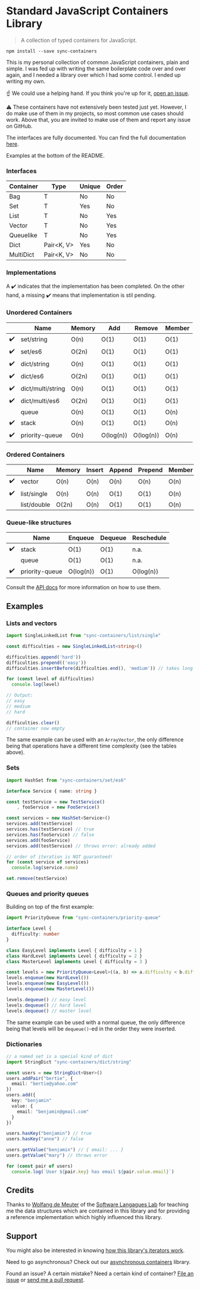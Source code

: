 Standard JavaScript Containers Library
======================================

> A collection of typed containers for JavaScript.

```
npm install --save sync-containers
```

This is my personal collection of common JavaScript containers, plain and simple.
I was fed up with writing the same boilerplate code over and over again, and I
needed a library over which I had some control. I ended up writing my own.

:point_up: We could use a helping hand. If you think you're up for it,
[open an issue](https://github.com/samvv/typescript-containers/issues/new).

:warning: These containers have not extensively been tested just yet. However,
I do make use of them in my projects, so most common use cases should work.
Above that, you are invited to make use of them and report any issue on GitHub.

The interfaces are fully documented. You can find the full documentation
[here](https://samvv.github.io/typescript-containers).

Examples at the bottom of the README.

### Interfaces

| Container        | Type                  | Unique | Order     |
|------------------|-----------------------|--------|-----------|
| Bag              | T                     | No     | No        |
| Set              | T                     | Yes    | No        |
| List             | T                     | No     | Yes       |
| Vector           | T                     | No     | Yes       |
| Queuelike        | T                     | No     | Yes       |
| Dict             | Pair&lt;K, V&gt;      | Yes    | No        |
| MultiDict        | Pair&lt;K, V&gt;      | No     | No        |

### Implementations

A :heavy_check_mark: indicates that the implementation has been completed. On the other hand, a
missing :heavy_check_mark: means that implementation is stil pending.

### Unordered Containers

|                    | Name              | Memory    | Add       | Remove    | Member  |
|--------------------|-------------------|-----------|-----------|-----------|---------|
| :heavy_check_mark: | set/string        | O(n)      | O(1)      | O(1)      | O(1)    |
| :heavy_check_mark: | set/es6           | O(2n)     | O(1)      | O(1)      | O(1)    |
| :heavy_check_mark: | dict/string       | O(n)      | O(1)      | O(1)      | O(1)    |
| :heavy_check_mark: | dict/es6          | O(2n)     | O(1)      | O(1)      | O(1)    |
| :heavy_check_mark: | dict/multi/string | O(n)      | O(1)      | O(1)      | O(1)    |
| :heavy_check_mark: | dict/multi/es6    | O(2n)     | O(1)      | O(1)      | O(1)    |
|                    | queue             | O(n)      | O(1)      | O(1)      | O(n)    |
| :heavy_check_mark: | stack             | O(n)      | O(1)      | O(1)      | O(n)    |
| :heavy_check_mark: | priority-queue    | O(n)      | O(log(n)) | O(log(n)) | O(n)    |

### Ordered Containers

|                    | Name               | Memory  | Insert  | Append  | Prepend | Member | At   | Next | Prev |
|--------------------|--------------------|---------|---------|---------|---------|--------|------|------|------|
| :heavy_check_mark: | vector             | O(n)    | O(n)    | O(n)    | O(n)    | O(n)   | O(1) | O(1) | O(1) |
| :heavy_check_mark: | list/single        | O(n)    | O(n)    | O(1)    | O(1)    | O(n)   | O(n) | O(1) | O(n) |
|                    | list/double        | O(2n)   | O(n)    | O(1)    | O(1)    | O(n)   | O(n) | O(1) | O(1) |

### Queue-like structures

|                    | Name           | Enqueue   | Dequeue    | Reschedule   |
|--------------------|----------------|-----------|------------|--------------|
| :heavy_check_mark: | stack          | O(1)      | O(1)       | n.a.         |
|                    | queue          | O(1)      | O(1)       | n.a.         |
| :heavy_check_mark: | priority-queue | O(log(n)) | O(1)       | O(log(n))    |

Consult the [API docs](http://samvv.github.io/project/sync-containers) for more information on how to use them.

## Examples

### Lists and vectors

```ts
import SingleLinkedList from "sync-containers/list/single"

const difficulties = new SingleLinkedList<string>()

difficulties.append('hard'))
difficulties.prepend(('easy'))
difficulties.insertBefore(difficulties.end(), 'medium')) // takes long for SL-lists

for (const level of difficulties)
  console.log(level)

// Output:
// easy
// medium
// hard

difficulties.clear()
// container now empty
```

The same example can be used with an `ArrayVector`, the only difference being
that operations have a different time complexity (see the tables above).

### Sets

```ts
import HashSet from "sync-containers/set/es6"

interface Service { name: string }

const testService = new TestService()
    , fooService = new FooService()

const services = new HashSet<Service>()
services.add(testService)
services.has(testService) // true
services.has(fooService) // false
services.add(fooService)
services.add(testService) // throws error: already added

// order of iteration is NOT guaranteed!
for (const service of services)
  console.log(service.name)

set.remove(testService)
```

### Queues and priority queues

Building on top of the first example:

```ts
import PriorityQueue from "sync-containers/priority-queue" 

interface Level {
  difficulty: number
}

class EasyLevel implements Level { difficulty = 1 }
class HardLevel implements Level { difficulty = 2 }
class MasterLevel implements Level { difficulty = 3 }

const levels = new PriorityQueue<Level>((a, b) => a.difficulty < b.difficulty)
levels.enqueue(new HardLevel())
levels.enqueue(new EasyLevel())
levels.enqueue(new MasterLevel())

levels.dequeue() // easy level
levels.dequeue() // hard level
levels.dequeue() // master level
```

The same example can be used with a normal queue, the only difference being
that levels will be `dequeue()`-ed in the order they were inserted.

### Dictionaries 

```ts
// a named set is a special kind of dict
import StringDict "sync-containers/dict/string"

const users = new StringDict<User>()
users.addPair("bertie", {
  email: "bertie@yahoo.com"
})
users.add({
  key: "benjamin"
  value: {
    email: "benjamin@gmail.com"
  }
})

users.hasKey("benjamin") // true
users.hasKey("anne") // false

users.getValue("benjamin") // { email: ... }
users.getValue("mary") // throws error

for (const pair of users)
  console.log(`User ${pair.key} has email ${pair.value.email}`)

```

## Credits 

Thanks to [Wolfang de Meuter](https://soft.vub.ac.be/soft/user/128) of the
[Software Langagues Lab](https://soft.vub.ac.be/soft/) for teaching me the data
structures which are contained in this library and for providing a reference
implementation which highly influenced this library.

## Support

You might also be interested in knowing [how this library's iterators work](http://github.com/samvv/typescript-containers/wiki/Iterators).

Need to go asynchronous? Check out our [asynchronous containers](https://github.com/samvv/typescript-async-containers) library.

Found an issue? A certain mistake? Need a certain kind of container? [File an
issue](https://github.com/samvv/typescript-containers/issues) or [send me a
pull request](https://github.com/samvv/typescript-containers/pulls).


